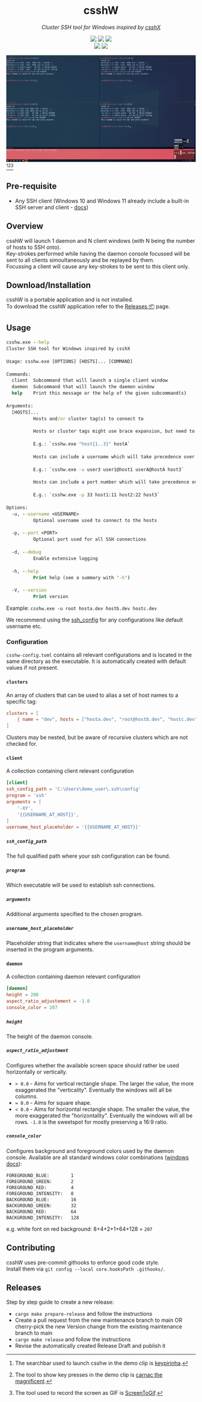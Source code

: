 <h1 align="center">csshW</h3>
<p align="center"><i>Cluster SSH tool for Windows inspired by <a href="https://github.com/brockgr/csshx">csshX</a></i></p>
<p align="center">
  <a href="./LICENSE.txt"><img src="https://img.shields.io/badge/License-Apache_2.0-blue.svg"></a>
  <a href="https://github.com/whme/csshw/releases/latest"><img src="https://img.shields.io/github/v/release/whme/csshw.svg"></a>
  <a href="https://github.com/whme/csshw/releases"><img src="https://img.shields.io/github/downloads/whme/csshw/total"></a><br>
  <a href="https://github.com/whme/csshw/actions/workflows/ci.yml"><img src="https://github.com/whme/csshw/actions/workflows/ci.yml/badge.svg"></a>
  <a href="https://github.com/whme/csshw/actions/workflows/deploy_docs.yml"><img src="https://github.com/whme/csshw/actions/workflows/deploy_docs.yml/badge.svg"></a>
</p>

![csshw demo](https://raw.githubusercontent.com/whme/csshw/refs/heads/main/demo/csshw.gif)[^1][^2][^3]

## Pre-requisite
- Any SSH client (Windows 10 and Windows 11 already include a built-in SSH server and client - [docs](https://learn.microsoft.com/en-us/windows/terminal/tutorials/ssh))

## Overview
csshW will launch 1 daemon and N client windows (with N being the number of hosts to SSH onto).<br>
Key-strokes performed while having the daemon console focussed will be sent to all clients simoultaneously and be replayed by them.<br>
Focussing a client will cause any key-strokes to be sent to this client only.

## Download/Installation
csshW is a portable application and is not installed.<br>
To download the csshW application refer to the [Releases 📦](https://github.com/whme/csshw/releases) page.

## Usage

<!-- HELP_OUTPUT_START -->
```cmd
csshw.exe --help
Cluster SSH tool for Windows inspired by csshX

Usage: csshw.exe [OPTIONS] [HOSTS]... [COMMAND]

Commands:
  client  Subcommand that will launch a single client window
  daemon  Subcommand that will launch the daemon window
  help    Print this message or the help of the given subcommand(s)

Arguments:
  [HOSTS]...
          Hosts and/or cluster tag(s) to connect to

          Hosts or cluster tags might use brace expansion, but need to be properly quoted.

          E.g.: `csshw.exe "host{1..3}" hostA`

          Hosts can include a username which will take precedence over the username given via the `-u` option and over any ssh config value.

          E.g.: `csshw.exe -u user3 user1@host1 userA@hostA host3`

          Hosts can include a port number which will take precedence over the port given via the `-p` option.

          E.g.: `csshw.exe -p 33 host1:11 host2:22 host3`

Options:
  -u, --username <USERNAME>
          Optional username used to connect to the hosts

  -p, --port <PORT>
          Optional port used for all SSH connections

  -d, --debug
          Enable extensive logging

  -h, --help
          Print help (see a summary with '-h')

  -V, --version
          Print version
```
<!-- HELP_OUTPUT_END -->
Example:
`csshw.exe -u root hosta.dev hostb.dev hostc.dev`

We recommend using the [ssh_config](https://linux.die.net/man/5/ssh_config) for any configurations like default username etc.

### Configuration

`csshw-config.toml` contains all relevant configurations and is located in the same directory as the executable.
It is automatically created with default values if not present.

#### `clusters`
An array of clusters that can be used to alias a set of host names to a specific tag:
```toml
clusters = [
    { name = "dev", hosts = ["hosta.dev", "root@hostb.dev", "hostc.dev"] }
]
```
Clusters may be nested, but be aware of recursive clusters which are not checked for.

#### `client`
A collection containing client relevant configuration
``` toml
[client]
ssh_config_path = 'C:\Users\demo_user\.ssh\config'
program = 'ssh'
arguments = [
    '-XY',
    '{{USERNAME_AT_HOST}}',
]
username_host_placeholder = '{{USERNAME_AT_HOST}}'
```

##### `ssh_config_path`
The full qualified path where your ssh configuration can be found.

##### `program`
Which executable will be used to establish ssh connections.

##### `arguments`
Additional arguments specified to the chosen program.

##### `username_host_placeholder`
Placeholder string that indicates where the `username@host` string should be inserted in the program arguments.

#### `daemon`
A collection containing daemon relevant configuration
``` toml
[daemon]
height = 200
aspect_ratio_adjustement = -1.0
console_color = 207
```

##### `height`
The height of the daemon console.

##### `aspect_ratio_adjustment`
Configures whether the available screen space should rather be used horizontally or vertically.
* `> 0.0` - Aims for vertical rectangle shape.
  The larger the value, the more exaggerated the "verticality".
  Eventually the windows will all be columns.
* `= 0.0` - Aims for square shape.
* `< 0.0` - Aims for horizontal rectangle shape.
  The smaller the value, the more exaggerated the "horizontality".
  Eventually the windows will all be rows.
  `-1.0` is the sweetspot for mostly preserving a 16:9 ratio.

##### `console_color`
Configures background and foreground colors used by the daemon console.
Available are all standard windows color combinations ([windows docs](https://learn.microsoft.com/en-us/windows/console/console-screen-buffers#character-attributes)):
```
FOREGROUND_BLUE:        1
FOREGROUND_GREEN:       2
FOREGROUND_RED:         4
FOREGROUND_INTENSITY:   8
BACKGROUND_BLUE:        16
BACKGROUND_GREEN:       32
BACKGROUND_RED:         64
BACKGROUND_INTENSITY:   128
```
e.g. white font on red background: 8+4+2+1+64+128 = `207`

## Contributing
csshW uses pre-commit githooks to enforce good code style.<br>
Install them via ``git config --local core.hooksPath .githooks/``.

## Releases
Step by step guide to create a new release:
- `cargo make prepare-release` and follow the instructions
- Create a pull request from the new maintenance branch to main OR cherry-pick the new Version change from the existing maintenance branch to main
- `cargo make release` and follow the instructions
- Revise the automatically created Release Draft and publish it

[^1]: The searchbar used to launch csshw in the demo clip is [keypirinha](https://keypirinha.com/).
[^2]: The tool to show key presses in the demo clip is [carnac the magnificent](https://github.com/Code52/carnac).
[^3]: The tool used to record the screen as GIF is [ScreenToGif](https://github.com/NickeManarin/ScreenToGif).
